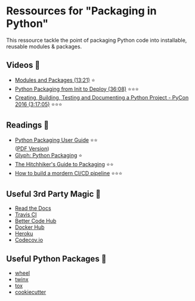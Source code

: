 # Ressources for "Packaging in Python"
This ressource tackle the point of packaging Python code into installable, reusable modules & packages.

## Videos :movie_camera:
- [Modules and Packages (13:21)](https://www.youtube.com/watch?v=aJeb1j_dlOA) :star:
- [Python Packaging from Init to Deploy (36:08)](https://www.youtube.com/watch?v=4fzAMdLKC5k) :star::star::star:
- [Creating, Building, Testing and Documenting a Python Project - PyCon 2016 (3:17:05)](https://www.youtube.com/watch?v=SUt3wT43AeM) :star::star::star:

## Readings :notebook:
- [Python Packaging User Guide](https://packaging.python.org) :star::star:
<br> ([PDF Version](https://media.readthedocs.org/pdf/python-packaging-user-guide/latest/python-packaging-user-guide.pdf))
- [Glyph: Python Packaging](https://glyph.twistedmatrix.com/2016/08/python-packaging.html) :star:
- [The Hitchhiker's Guide to Packaging](http://the-hitchhikers-guide-to-packaging.readthedocs.io/en/latest/quickstart.html) :star::star:
- [How to build a mordern CI/CD pipeline](https://medium.com/bettercode/how-to-build-a-modern-ci-cd-pipeline-5faa01891a5b) :star::star::star:

## Useful 3rd Party Magic :crystal_ball:
- [Read the Docs](https://readthedocs.org)
- [Travis CI](https://travis-ci.org)
- [Better Code Hub](https://bettercodehub.com)
- [Docker Hub](https://hub.docker.com)
- [Heroku](https://www.heroku.com)
- [Codecov.io](https://codecov.io)

## Useful Python Packages :rocket:
- [wheel](http://pythonwheels.com)
- [twinx](https://pypi.python.org/pypi/twine)
- [tox](https://tox.readthedocs.io/en/latest/)
- [cookiecutter](https://github.com/audreyr/cookiecutter)

